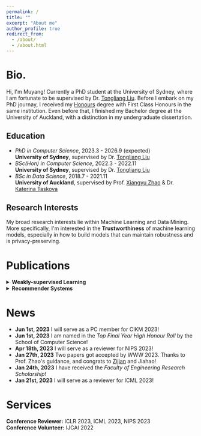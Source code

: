 ```yaml
---
permalink: /
title: ""
excerpt: "About me"
author_profile: true
redirect_from: 
  - /about/
  - /about.html
---
```


Bio.
======
Hi, I'm Muyang! Currently a PhD student at the University of Sydney, where I am fortunate to be supervised by Dr. [Tongliang Liu](https://tongliang-liu.github.io/). Before I embark on my PhD journay, I received my [Honours](https://en.wikipedia.org/wiki/Honours_degree) degree with First Class Honours in the same institution. Even before that, I finished my Bachelor degree at the University of Auckland, with a distinction in my undergraduate dissertation.

Education
---
* *PhD in Computer Science*, 2023.3 - 2026.9 (expected)\
  __University of Sydney__, supervised by Dr. [Tongliang Liu](https://tongliang-liu.github.io/)
  <br>
* *BSc(Hon) in Computer Science*, 2022.3 - 2022.11\
  __University of Sydney__, supervised by Dr. [Tongliang Liu](https://tongliang-liu.github.io/)
  <br>
* *BSc in Data Science*, 2018.7 - 2021.11\
  __University of Auckland__, supervised by Prof. [Xiangyu Zhao](https://zhaoxyai.github.io/) & Dr. [Katerina Taskova](https://profiles.auckland.ac.nz/katerina-taskova)

Research Interests
---
My broad research interests lie within Machine Learning and Data Mining. More specifically, I'm interested in the __Trustworthiness__ of machine learning models, especially in how to build models that can maintain robustness and is privacy-preserving.

Publications
=====
<details>
  <summary><b>Weakly-supervised Learning</b></summary>
     <ul>
      <li><a herf="https://openreview.net/pdf?id=GwXrGy_vc8m" style="text-decoration: none" class="button">InstanT: Semi-supervised Learning with Instance-dependent Thresholds</a></span></li>
      <b>M. Li,</b> X. Zhao, C. Lyu, M. Zhao, R. Wu, R. Guo <br> IJCAI 2022
    </ul>
</details>

<details>
  <summary><b>Recommender Systems</b></summary>
     <ul>
      <li><a herf="https://openreview.net/pdf?id=GwXrGy_vc8m" style="text-decoration: none" class="button">MLP4Rec: A Pure MLP Architecture for Sequential Recommendations</a><span style="color:blue"><b>[Long-oral]</b></span></li>
      <b>M. Li,</b> X. Zhao, C. Lyu, M. Zhao, R. Wu, R. Guo <br> IJCAI 2022
    </ul>
</details>

News
======
* __Jun 1st, 2023__ I will serve as a PC member for CIKM 2023!
* __Jun 1st, 2023__ I am named in the *Top Final Year High Honour Roll* by the School of Computer Science!
* __Apr 18th, 2023__ I will serve as a reviewer for NIPS 2023!
* __Jan 27th, 2023__  Two papers got accepted by WWW 2023. Thanks to Prof. Zhao's guidance, and congrats to [Zijian](https://zhangzj2114.github.io/) and Jiahao!
* __Jan 24th, 2023__  I have received the *Faculty of Engineering Research Scholarship*!
* __Jan 21st, 2023__  I will serve as a reviewer for ICML 2023!

Services
======
__Conference Reviewer:__ ICLR 2023, ICML 2023, NIPS 2023 \
__Conference Volunteer:__ IJCAI 2022

